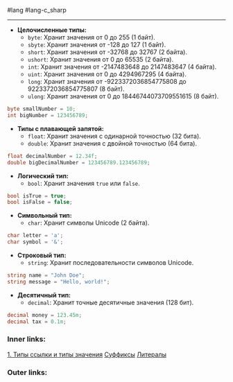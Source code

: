 #lang #lang-c_sharp

---
- **Целочисленные типы:**
    - `byte`: Хранит значения от 0 до 255 (1 байт).
    - `sbyte`: Хранит значения от -128 до 127 (1 байт).
    - `short`: Хранит значения от -32768 до 32767 (2 байта).
    - `ushort`: Хранит значения от 0 до 65535 (2 байта).
    - `int`: Хранит значения от -2147483648 до 2147483647 (4 байта).
    - `uint`: Хранит значения от 0 до 4294967295 (4 байта).
    - `long`: Хранит значения от -9223372036854775808 до 9223372036854775807 (8 байт).
    - `ulong`: Хранит значения от 0 до 18446744073709551615 (8 байт).
```csharp
byte smallNumber = 10;
int bigNumber = 123456789;
```

- **Типы с плавающей запятой:**
    - `float`: Хранит значения с одинарной точностью (32 бита). 
    - `double`: Хранит значения с двойной точностью (64 бита). 
```csharp
float decimalNumber = 12.34f;
double bigDecimalNumber = 123456789.123456789;
```

- **Логический тип:**
    - `bool`: Хранит значения `true` или `false`.
```csharp
bool isTrue = true;
bool isFalse = false;
```

- **Символьный тип:**
    - `char`: Хранит символы Unicode (2 байта).
```csharp
char letter = 'a';
char symbol = '&';
```

- **Строковый тип:**
    - `string`: Хранит последовательности символов Unicode.
```csharp
string name = "John Doe";
string message = "Hello, world!";

```

- **Десятичный тип:**
    - `decimal`: Хранит точные десятичные значения (128 бит).
```csharp
decimal money = 123.45m;
decimal tax = 0.1m;
```

### Inner links:
[1. Типы ссылки и типы значения](1.%20Lang/C-sharp/0.%20Введение/1.%20Типы%20данных/1.%20Типы%20ссылки%20и%20типы%20значения.md)
[Суффиксы](1.%20Lang/C-sharp/0.%20Введение/1.%20Типы%20данных/Суффиксы.md)
[Литералы](1.%20Lang/C-sharp/0.%20Введение/1.%20Типы%20данных/Литералы.md)

### Outer links:


